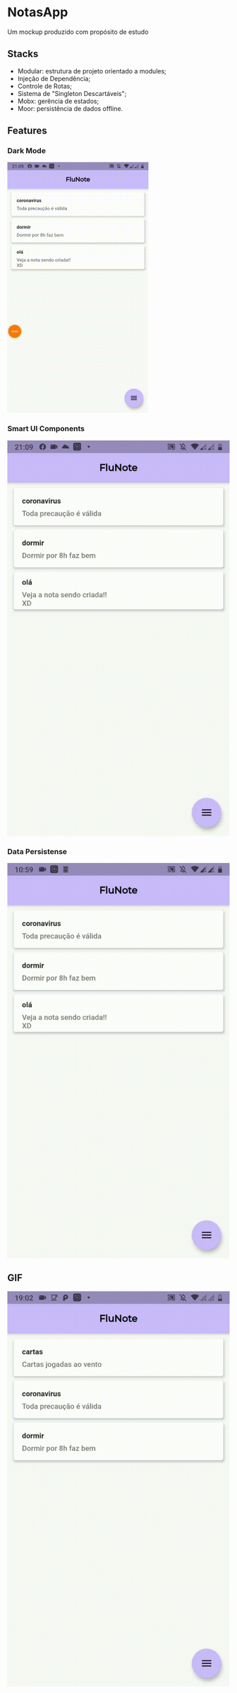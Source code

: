 # NotasApp

Um mockup produzido com propósito de estudo

## Stacks

- Modular: estrutura de projeto orientado a modules; 
- Injeção de Dependência;
- Controle de Rotas;
- Sistema de "Singleton Descartáveis";
- Mobx: gerência de estados;
- Moor: persistência de dados offline.

## Features

### Dark Mode
![](gifs/dark_mode.gif)

### Smart UI Components
![](gifs/smart_ui_components.gif)

### Data Persistense
![](gifs/data_persistencia.gif)

## GIF
![](gifs/gif_apresentacao.gif)